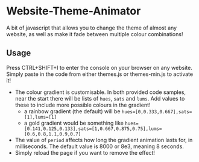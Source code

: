# Website-Theme-Animator
A bit of javascript that allows you to change the theme of almost any website, as well as make it fade between multiple colour combinations!

## Usage
Press CTRL+SHIFT+I to enter the console on your browser on any website. Simply paste in the code from either themes.js or themes-min.js to activate it!
- The colour gradient is customisable. In both provided code samples, near the start there will be lists of `hues`, `sats` and `lums`. Add values to these to include more possible colours in the gradient!
	- a rainbow gradient (the default) will be `hues=[0,0.333,0.667],sats=[1],lums=[1]`
	- a gold gradient would be something like `hues=[0.141,0.125,0.133],sats=[1,0.667,0.875,0.75],lums=[0.6,0.8,1.1,0.9,0.7]`
- The value of `period` affects how long the gradient animation lasts for, in milliseconds. The default value is 8000 or 8e3, meaning 8 seconds.
- Simply reload the page if you want to remove the effect!
